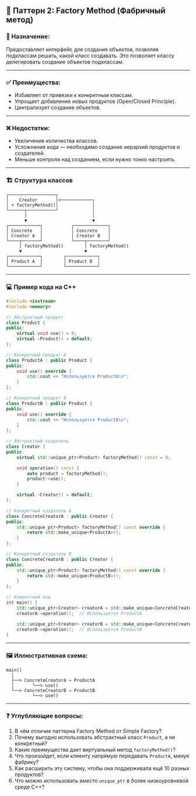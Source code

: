 ## 📌 Паттерн 2: **Factory Method (Фабричный метод)**

### 🧠 Назначение:

Предоставляет интерфейс для создания объектов, позволяя подклассам решать, какой класс создавать. Это позволяет классу делегировать создание объектов подклассам.

---

### ✅ Преимущества:

* Избавляет от привязки к конкретным классам.
* Упрощает добавление новых продуктов (Open/Closed Principle).
* Централизует создание объектов.

---

### ❌ Недостатки:

* Увеличение количества классов.
* Усложнение кода — необходимо создание иерархий продуктов и создателей.
* Меньше контроля над созданием, если нужно тонко настроить.

---

### 🏗️ Структура классов

```
┌──────────────────┐
│    Creator       │<────────────┐
│ + factoryMethod()│             │
└──────┬───────────┘             │
       │                         │
       ▼                         ▼
┌────────────┐           ┌─────────────┐
│ Concrete   │           │ Concrete    │
│ Creator A  │           │ Creator B   │
└────┬───────┘           └────┬────────┘
     │ factoryMethod()        │ factoryMethod()
     ▼                        ▼
┌────────────┐        ┌────────────┐
│ Product A  │        │ Product B  │
└────────────┘        └────────────┘
```

---

### 💻 Пример кода на C++

```cpp
#include <iostream>
#include <memory>

// Абстрактный продукт
class Product {
public:
    virtual void use() = 0;
    virtual ~Product() = default;
};

// Конкретный продукт A
class ProductA : public Product {
public:
    void use() override {
        std::cout << "Используется ProductA\n";
    }
};

// Конкретный продукт B
class ProductB : public Product {
public:
    void use() override {
        std::cout << "Используется ProductB\n";
    }
};

// Абстрактный создатель
class Creator {
public:
    virtual std::unique_ptr<Product> factoryMethod() const = 0;

    void operation() const {
        auto product = factoryMethod();
        product->use();
    }

    virtual ~Creator() = default;
};

// Конкретный создатель A
class ConcreteCreatorA : public Creator {
public:
    std::unique_ptr<Product> factoryMethod() const override {
        return std::make_unique<ProductA>();
    }
};

// Конкретный создатель B
class ConcreteCreatorB : public Creator {
public:
    std::unique_ptr<Product> factoryMethod() const override {
        return std::make_unique<ProductB>();
    }
};

// Клиентский код
int main() {
    std::unique_ptr<Creator> creatorA = std::make_unique<ConcreteCreatorA>();
    creatorA->operation();  // Используется ProductA

    std::unique_ptr<Creator> creatorB = std::make_unique<ConcreteCreatorB>();
    creatorB->operation();  // Используется ProductB
}
```

---

### 🖼️ Иллюстративная схема:

```
main()
  │
  ├──> ConcreteCreatorA → ProductA
  │       └──> use()
  └──> ConcreteCreatorB → ProductB
          └──> use()
```

---

### ❓ Углубляющие вопросы:

1. В чём отличие паттерна Factory Method от Simple Factory?
2. Почему выгодно использовать абстрактный класс `Product`, а не конкретный?
3. Какие преимущества дает виртуальный метод `factoryMethod()`?
4. Что произойдет, если клиенту напрямую передавать `ProductA`, минуя фабрику?
5. Как расширить эту систему, чтобы она поддерживала ещё 10 разных продуктов?
6. Что можно использовать вместо `unique_ptr` в более низкоуровневой среде C++?
